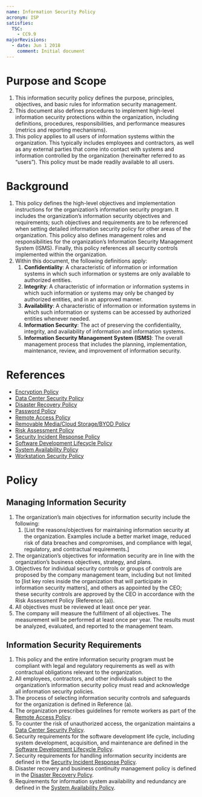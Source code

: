 ```yaml
---
name: Information Security Policy
acronym: ISP
satisfies:
  TSC:
    - CC9.9
majorRevisions:
  - date: Jun 1 2018
    comment: Initial document
---
```


# Purpose and Scope

1. This information security policy defines the purpose, principles, objectives, and basic rules for information security management.
2. This document also defines procedures to implement high-level information security protections within the organization, including definitions, procedures, responsibilities, and performance measures (metrics and reporting mechanisms).
3. This policy applies to all users of information systems within the organization. This typically includes employees and contractors, as well as any external parties that come into contact with systems and information controlled by the organization (hereinafter referred to as “users”). This policy must be made readily available to all users.

# Background

1. This policy defines the high-level objectives and implementation instructions for the organization’s information security program. It includes the organization’s information security objectives and requirements; such objectives and requirements are to be referenced when setting detailed information security policy for other areas of the organization. This policy also defines management roles and responsibilities for the organization’s Information Security Management System (ISMS). Finally, this policy references all security controls implemented within the organization.
2. Within this document, the following definitions apply:
   1. **Confidentiality**: A characteristic of information or information systems in which such information or systems are only available to authorized entities.
   2. **Integrity**: A characteristic of information or information systems in which such information or systems may only be changed by authorized entities, and in an approved manner.
   3. **Availability**: A characteristic of information or information systems in which such information or systems can be accessed by authorized entities whenever needed.
   4. **Information Security**: The act of preserving the confidentiality, integrity, and availability of information and information systems.
   5. **Information Security Management System (ISMS)**: The overall management process that includes the planning, implementation, maintenance, review, and improvement of information security.

# References

- [Encryption Policy](/controls/policies/encryption.md)
- [Data Center Security Policy](/controls/policies/datacenter.md)
- [Disaster Recovery Policy](/controls/policies/disaster.md)
- [Password Policy](/controls/policies/password.md)
- [Remote Access Policy](/controls/policies/remote.md)
- [Removable Media/Cloud Storage/BYOD Policy](/controls/policies/media.md)
- [Risk Assessment Policy](/controls/policies/risk.md)
- [Security Incident Response Policy](/controls/policies/incident.md)
- [Software Development Lifecycle Policy](/controls/policies/development.md)
- [System Availability Policy](/controls/policies/availability.md)
- [Workstation Security Policy](/controls/policies/workstation.md)

# Policy

## Managing Information Security

1. The organization’s main objectives for information security include the following:
   1. [List the reasons/objectives for maintaining information security at the organization. Examples include a better market image, reduced risk of data breaches and compromises, and compliance with legal, regulatory, and contractual requirements.]
2. The organization’s objectives for information security are in line with the organization’s business objectives, strategy, and plans.
3. Objectives for individual security controls or groups of controls are proposed by the company management team, including but not limited to [list key roles inside the organization that will participate in information security matters], and others as appointed by the CEO; these security controls are approved by the CEO in accordance with the Risk Assessment Policy (Reference (a)).
4. All objectives must be reviewed at least once per year.
5. The company will measure the fulfillment of all objectives. The measurement will be performed at least once per year. The results must be analyzed, evaluated, and reported to the management team.

## Information Security Requirements

1. This policy and the entire information security program must be compliant with legal and regulatory requirements as well as with contractual obligations relevant to the organization.
2. All employees, contractors, and other individuals subject to the organization’s information security policy must read and acknowledge all information security policies.
3. The process of selecting information security controls and safeguards for the organization is defined in Reference (a).
4. The organization prescribes guidelines for remote workers as part of the [Remote Access Policy](/controls/policies/remote.md).
5. To counter the risk of unauthorized access, the organization maintains a [Data Center Security Policy](/controls/policies/datacenter.md).
6. Security requirements for the software development life cycle, including system development, acquisition, and maintenance are defined in the [Software Development Lifecycle Policy](/controls/policies/development.md).
7. Security requirements for handling information security incidents are defined in the [Security Incident Response Policy](/controls/policies/incident.md).
8. Disaster recovery and business continuity management policy is defined in the [Disaster Recovery Policy](/controls/policies/disaster.md).
9. Requirements for information system availability and redundancy are defined in the [System Availability Policy](/controls/policies/availability.md).

